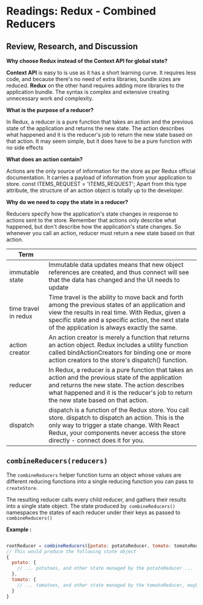 # Readings: Redux - Combined Reducers

## Review, Research, and Discussion


**Why choose Redux instead of the Context API for global state?**

**Context API** is easy to is use as it has a short learning curve. It requires less code, and because there's no need of extra libraries, bundle sizes are reduced. **Redux** on the other hand requires adding more libraries to the application bundle. The syntax is complex and extensive creating unnecessary work and complexity.

**What is the purpose of a reducer?**

In Redux, a reducer is a pure function that takes an action and the previous state of the application and returns the new state. The action describes what happened and it is the reducer's job to return the new state based on that action. It may seem simple, but it does have to be a pure function with no side effects


**What does an action contain?**

Actions are the only source of information for the store as per Redux official documentation. It carries a payload of information from your application to store. const ITEMS_REQUEST = 'ITEMS_REQUEST'; Apart from this type attribute, the structure of an action object is totally up to the developer.


**Why do we need to copy the state in a reducer?**

Reducers specify how the application's state changes in response to actions sent to the store. Remember that actions only describe what happened, but don't describe how the application's state changes. So whenever you call an action, reducer must return a new state based on that action.





|Term||
|---|---|
|immutable state|Immutable data updates means that new object references are created, and thus connect will see that the data has changed and the UI needs to update|
|time travel in redux|Time travel is the ability to move back and forth among the previous states of an application and view the results in real time. With Redux, given a specific state and a specific action, the next state of the application is always exactly the same.|
|action creator|An action creator is merely a function that returns an action object. Redux includes a utility function called bindActionCreators for binding one or more action creators to the store's dispatch() function.|
|reducer|In Redux, a reducer is a pure function that takes an action and the previous state of the application and returns the new state. The action describes what happened and it is the reducer's job to return the new state based on that action.|
|dispatch|dispatch is a function of the Redux store. You call store. dispatch to dispatch an action. This is the only way to trigger a state change. With React Redux, your components never access the store directly - connect does it for you.|


## `combineReducers(reducers)`


The `combineReducers` helper function turns an object whose values are different reducing functions into a single reducing function you can pass to `createStore`.

The resulting reducer calls every child reducer, and gathers their results into a single state object. The state produced by` combineReducers()` namespaces the states of each reducer under their keys as passed to `combineReducers()`

**Example :**

```js

rootReducer = combineReducers({potato: potatoReducer, tomato: tomatoReducer})
// This would produce the following state object
{
  potato: {
    // ... potatoes, and other state managed by the potatoReducer ...
  },
  tomato: {
    // ... tomatoes, and other state managed by the tomatoReducer, maybe some nice sauce? ...
  }
}

```



